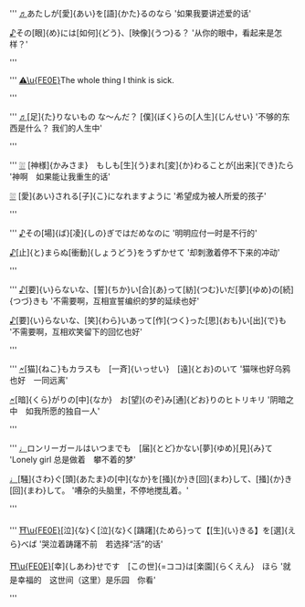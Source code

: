 '''
[♬][1]あたしが[愛]{あい}を[語]{かた}るのなら
'如果我要讲述爱的话'

[♪][1]その[眼]{め}には[如何]{どう}、[映像]{うつ}る？
'从你的眼中，看起来是怎样？'

[1]:https://www.bilibili.com/video/av13673279 (アンノウン・マザーグース Unknown Mother-Goose)
'''

'''
[⚠\u{FE0E}][2]The whole thing I think is sick.

[2]:https://www.bilibili.com/video/av65184815 (ゴキブリの味 蟑螂的味道)
'''

'''
[♬][3][足]{た}りないもの な～んだ？ [僕]{ぼく}らの[人生]{じんせい}
'不够的东西是什么？ 我们的人生中'

[3]:https://www.bilibili.com/video/av28356844 (ベノム 猛毒)
'''

'''
[⛆][4] [神様]{かみさま}　もしも[生]{う}まれ[変]{か}わることが[出来]{でき}たら
'神啊　如果能让我重生的话'

[⛆][4] [愛]{あい}される[子]{こ}になれますように
'希望成为被人所爱的孩子'

[4]:https://www.bilibili.com/video/av62946798 (失敗作少女)
'''

'''
[♪][5]その[場]{ば}[凌]{しの}ぎではだめなのに
'明明应付一时是不行的' 

[♪][5][止]{と}まらぬ[衝動]{しょうどう}をうずかせて
'却刺激着停不下来的冲动'

[5]:https://www.bilibili.com/video/av2281249 (うみたがり 渴望诞生)
'''

'''
[♪][6][要]{い}らないな、[誓]{ちか}い[合]{あ}って[紡]{つむ}いだ[夢]{ゆめ}の[続]{つづ}きも
'不需要啊，互相宣誓编织的梦的延续也好'

[♪][6][要]{い}らないな、[笑]{わら}いあって[作]{つく}った[思]{おも}い[出]{で}も
'不需要啊，互相欢笑留下的回忆也好'

[6]:https://www.bilibili.com/video/av9699841 (アイムハイ I\'m High)
'''

'''
[🗲][7][猫]{ねこ}もカラスも　[一斉]{いっせい}　[遠]{とお}のいて
'猫咪也好乌鸦也好　一同远离'

[🗲][7][暗]{くら}がりの[中]{なか}　お[望]{のぞ}み[通]{どお}りのヒトリキリ
'阴暗之中　如我所愿的独自一人'

[7]:https://www.bilibili.com/video/av2205666 (セイデンキニンゲン 静电人)
'''

'''
[♩][8]ロンリーガールはいつまでも　[届]{とど}かない[夢]{ゆめ}[見]{み}て
'Lonely girl 总是做着　攀不着的梦'

[♩][8][騒]{さわ}ぐ[頭]{あたま}の[中]{なか}を[掻]{か}き[回]{まわ}して、[掻]{か}き[回]{まわ}して。
'嘈杂的头脑里，不停地搅乱着。'

[8]:https://www.bilibili.com/video/av2386 (ローリンガール Rolling Girl)
'''

'''
[⛩\u{FE0E}][9][泣]{な}く[泣]{な}く[躊躇]{ためら}って【[生]{い}きる】を[選]{えら}べば
'哭泣着踌躇不前　若选择“活”的话'

[⛩\u{FE0E}][9][幸]{しあわ}せです　[この世]{=ココ}は[楽園]{らくえん}　ほら
'就是幸福的　这世间（这里）是乐园　你看'

[9]:https://www.bilibili.com/video/av47782937 (アンヘル 天使)
'''